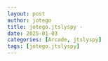 ```yaml
---
layout: post
author: jotego
title: jotego.jtslyspy - 
date: 2025-01-03
categories: [Arcade, jtslyspy]
tags: [jotego.jtslyspy]
---
```


